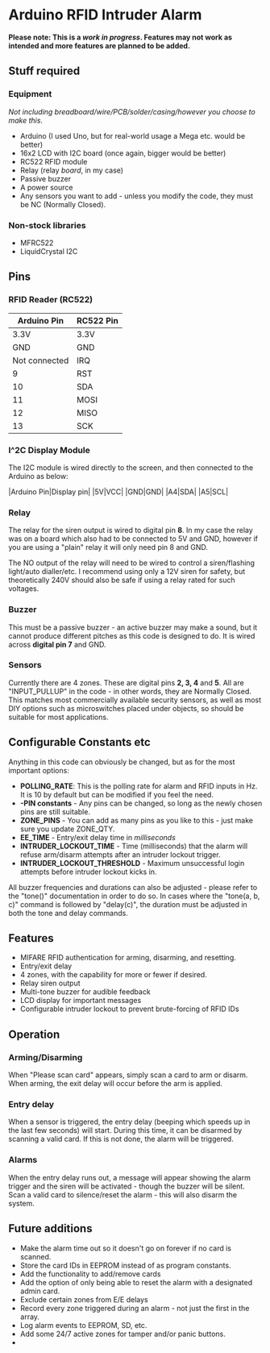 # Arduino RFID Intruder Alarm

**Please note: This is a *work in progress*. Features may not work as intended and more features are planned to be added.**

## Stuff required

### Equipment
*Not including breadboard/wire/PCB/solder/casing/however you choose to make this.*
- Arduino (I used Uno, but for real-world usage a Mega etc. would be better)
- 16x2 LCD with I2C board (once again, bigger would be better)
- RC522 RFID module
- Relay (relay *board*, in my case)
- Passive buzzer
- A power source
- Any sensors you want to add - unless you modify the code, they must be NC (Normally Closed).

### Non-stock libraries
- MFRC522
- LiquidCrystal I2C



## Pins

### RFID Reader (RC522)

|Arduino Pin|RC522 Pin|
|-----------|---------|
|3.3V|3.3V|
|GND|GND|
|Not connected|IRQ|
|9|RST|
|10|SDA|
|11|MOSI|
|12|MISO|
|13|SCK|

### I^2C Display Module

The I2C module is wired directly to the screen, and then connected to the Arduino as below:

|Arduino Pin|Display pin|
|5V|VCC|
|GND|GND|
|A4|SDA|
|A5|SCL|

### Relay

The relay for the siren output is wired to digital pin **8**. In my case the relay was on a board which also had to be connected to 5V and GND, however if you are using a "plain" relay it will only need pin 8 and GND.

The NO output of the relay will need to be wired to control a siren/flashing light/auto dialler/etc. I recommend using only a 12V siren for safety, but theoretically 240V should also be safe if using a relay rated for such voltages.

### Buzzer

This must be a passive buzzer - an active buzzer may make a sound, but it cannot produce different pitches as this code is designed to do. It is wired across **digital pin 7** and GND.

### Sensors

Currently there are 4 zones. These are digital pins **2, 3, 4** and **5**. All are "INPUT\_PULLUP" in the code - in other words, they are Normally Closed. This matches most commercially available security sensors, as well as most DIY options such as microswitches placed under objects, so should be suitable for most applications.

## Configurable Constants etc

Anything in this code can obviously be changed, but as for the most important options:

- **POLLING_RATE**: This is the polling rate for alarm and RFID inputs in Hz. It is 10 by default but can be modified if you feel the need.
- **-PIN constants** - Any pins can be changed, so long as the newly chosen pins are still suitable.
- **ZONE_PINS** - You can add as many pins as you like to this - just make sure you update ZONE\_QTY.
- **EE_TIME** - Entry/exit delay time in *milliseconds*
- **INTRUDER_LOCKOUT_TIME** - Time (milliseconds) that the alarm will refuse arm/disarm attempts after an intruder lockout trigger.
- **INTRUDER_LOCKOUT_THRESHOLD** - Maximum unsuccessful login attempts before intruder lockout kicks in.

All buzzer frequencies and durations can also be adjusted - please refer to the "tone()" documentation in order to do so. In cases where the "tone(a, b, c)" command is followed by "delay(c)", the duration must be adjusted in both the tone and delay commands.

## Features
- MIFARE RFID authentication for arming, disarming, and resetting.
- Entry/exit delay
- 4 zones, with the capability for more or fewer if desired.
- Relay siren output
- Multi-tone buzzer for audible feedback
- LCD display for important messages
- Configurable intruder lockout to prevent brute-forcing of RFID IDs

## Operation
### Arming/Disarming
When "Please scan card" appears, simply scan a card to arm or disarm. When arming, the exit delay will occur before the arm is applied.

### Entry delay
When a sensor is triggered, the entry delay (beeping which speeds up in the last few seconds) will start. During this time, it can be disarmed by scanning a valid card. If this is not done, the alarm will be triggered.

### Alarms
When the entry delay runs out, a message will appear showing the alarm trigger and the siren will be activated - though the buzzer will be silent. Scan a valid card to silence/reset the alarm - this will also disarm the system.

## Future additions
- Make the alarm time out so it doesn't go on forever if no card is scanned.
- Store the card IDs in EEPROM instead of as program constants.
- Add the functionality to add/remove cards
- Add the option of only being able to reset the alarm with a designated admin card.
- Exclude certain zones from E/E delays
- Record every zone triggered during an alarm - not just the first in the array.
- Log alarm events to EEPROM, SD, etc.
- Add some 24/7 active zones for tamper and/or panic buttons.
- 
